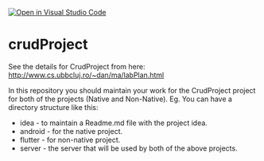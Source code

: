 [![Open in Visual Studio Code](https://classroom.github.com/assets/open-in-vscode-718a45dd9cf7e7f842a935f5ebbe5719a5e09af4491e668f4dbf3b35d5cca122.svg)](https://classroom.github.com/online_ide?assignment_repo_id=12389352&assignment_repo_type=AssignmentRepo)
# crudProject
See the details for CrudProject from here: http://www.cs.ubbcluj.ro/~dan/ma/labPlan.html

In this repository you should maintain your work for the CrudProject project for both of the projects (Native and Non-Native).
Eg. You can have a directory structure like this:
- idea - to maintain a Readme.md file with the project idea. 
- android - for the native project.
- flutter - for non-native project.
- server - the server that will be used by both of the above projects. 
